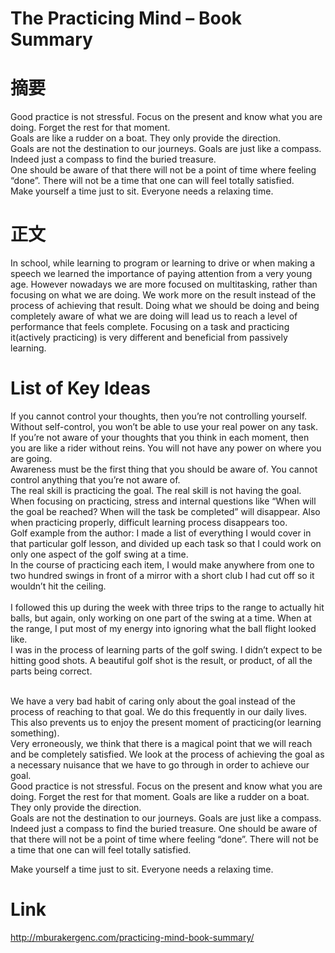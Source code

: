 
# The Practicing Mind – Book Summary

# 摘要
Good practice is not stressful. Focus on the present and know what you are doing. Forget the rest for that moment.<br/>
Goals are like a rudder on a boat. They only provide the direction.<br/>
Goals are not the destination to our journeys. Goals are just like a compass. Indeed just a compass to find the buried treasure.<br/>
One should be aware of that there will not be a point of time where feeling “done”. There will not be a time that one can will feel totally satisfied.
<br/>
Make yourself a time just to sit. Everyone needs a relaxing time. <br/>

# 正文

In school, while learning to program or learning to drive or when making a speech we learned the importance of paying attention from a very young age. However nowadays we are more focused on multitasking, rather than focusing on what we are doing. We work more on the result instead of the process of achieving that result. Doing what we should be doing and being completely aware of what we are doing will lead us to reach a level of performance that feels complete.  Focusing on a task and practicing it(actively practicing) is very different and beneficial from passively learning.


# List of Key Ideas
If you cannot control your thoughts, then you’re not controlling yourself. Without self-control, you won’t be able to use your real power on any task.
<br/>
If you’re not aware of your thoughts that you think in each moment, then you are like a rider without reins. You will not have any power on where you are going.
<br/>
Awareness must be the first thing that you should be aware of. You cannot control anything that you’re not aware of.
<br/>
The real skill is practicing the goal. The real skill is not having the goal. When focusing on practicing, stress and internal questions like “When will the goal be reached? When will the task be completed” will disappear.
Also  when practicing properly, difficult learning process disappears too.
<br/>
Golf example from the author:
I made a list of everything I would cover in that particular golf lesson, and divided up each task so that I could work on only one aspect of the golf swing at a time.  <br/>
In the course of practicing each item, I would make anywhere from one to two hundred swings in front of a mirror with a short club I had cut off so it wouldn’t hit the ceiling.  
<br/>I followed this up during the week with three trips to the range to actually hit balls, but again, only working on one part of the swing at a time.  When at the range, I put most of my energy into ignoring what the ball flight looked like. 
<br/>I was in the process of learning parts of the golf swing.  I didn’t expect to be hitting good shots.  A beautiful golf shot is the result, or product, of all the parts being correct.

<br/>
We have a very bad habit of caring only about the goal instead of the process of reaching to that goal. We do this frequently in our daily lives. This also prevents us to enjoy the present moment of practicing(or learning something).
<br/>
Very erroneously, we think that there is a magical point that we will reach and be completely satisfied.   We look at the process of achieving the goal as a necessary nuisance that we have to go through in order to achieve our goal.
<br/>
Good practice is not stressful. Focus on the present and know what you are doing. Forget the rest for that moment.
Goals are like a rudder on a boat. They only provide the direction.
<br/>
Goals are not the destination to our journeys. Goals are just like a compass. Indeed just a compass to find the buried treasure.
One should be aware of that there will not be a point of time where feeling “done”. There will not be a time that one can will feel totally satisfied.<br/>

Make yourself a time just to sit. Everyone needs a relaxing time.


# Link
http://mburakergenc.com/practicing-mind-book-summary/
